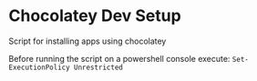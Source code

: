 Chocolatey Dev Setup
==================

Script for installing apps using chocolatey

Before running the script on a powershell console execute: `Set-ExecutionPolicy Unrestricted`
